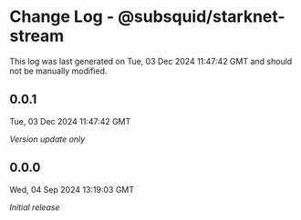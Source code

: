 # Change Log - @subsquid/starknet-stream

This log was last generated on Tue, 03 Dec 2024 11:47:42 GMT and should not be manually modified.

## 0.0.1
Tue, 03 Dec 2024 11:47:42 GMT

_Version update only_

## 0.0.0
Wed, 04 Sep 2024 13:19:03 GMT

_Initial release_

